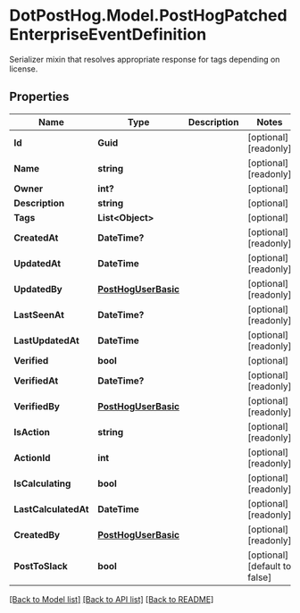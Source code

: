 # DotPostHog.Model.PostHogPatchedEnterpriseEventDefinition
Serializer mixin that resolves appropriate response for tags depending on license.

## Properties

Name | Type | Description | Notes
------------ | ------------- | ------------- | -------------
**Id** | **Guid** |  | [optional] [readonly] 
**Name** | **string** |  | [optional] [readonly] 
**Owner** | **int?** |  | [optional] 
**Description** | **string** |  | [optional] 
**Tags** | **List&lt;Object&gt;** |  | [optional] 
**CreatedAt** | **DateTime?** |  | [optional] [readonly] 
**UpdatedAt** | **DateTime** |  | [optional] [readonly] 
**UpdatedBy** | [**PostHogUserBasic**](PostHogUserBasic.md) |  | [optional] [readonly] 
**LastSeenAt** | **DateTime?** |  | [optional] [readonly] 
**LastUpdatedAt** | **DateTime** |  | [optional] [readonly] 
**Verified** | **bool** |  | [optional] 
**VerifiedAt** | **DateTime?** |  | [optional] [readonly] 
**VerifiedBy** | [**PostHogUserBasic**](PostHogUserBasic.md) |  | [optional] [readonly] 
**IsAction** | **string** |  | [optional] [readonly] 
**ActionId** | **int** |  | [optional] [readonly] 
**IsCalculating** | **bool** |  | [optional] [readonly] 
**LastCalculatedAt** | **DateTime** |  | [optional] [readonly] 
**CreatedBy** | [**PostHogUserBasic**](PostHogUserBasic.md) |  | [optional] [readonly] 
**PostToSlack** | **bool** |  | [optional] [default to false]

[[Back to Model list]](../README.md#documentation-for-models) [[Back to API list]](../README.md#documentation-for-api-endpoints) [[Back to README]](../README.md)

